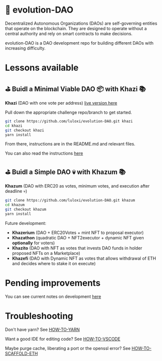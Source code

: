 # 🐣 evolution-DAO

Decentralized Autonomous Organizations (DAOs) are self-governing entities that operate on the blockchain. They are designed to operate without a central authority and rely on smart contracts to make decisions.

evolution-DAO is a DAO development repo for building different DAOs with increasing difficulty.

# Lessons available

## ⛳️ Buidl a Minimal Viable DAO 📦 with Khazi 📚

**Khazi** (DAO with one vote per address) [live version here](https://vote-with-khazi.surge.sh/)

Pull down the appropriate challenge repo/branch to get started.

```bash
git clone https://github.com/luloxi/evolution-DAO.git khazi
cd khazi
git checkout khazi
yarn install
```

From there, instructions are in the README.md and relevant files.

You can also read the instructions [here](https://github.com/luloxi/evolution-DAO/tree/khazi)

## ⛳️ Buidl a Simple DAO 💀 with Khazum 📚

**Khazum** (DAO with ERC20 as votes, minimum votes, and execution after deadline 💀)

```bash
git clone https://github.com/luloxi/evolution-DAO.git khazum
cd khazum
git checkout khazum
yarn install
```

Future development:

- **Khazerium** (DAO + ERC20Votes + mint NFT to proposal executor)
- **Khazathon** (quadratic DAO + NFT2executor + dynamic NFT given **optionally** for voters)
- **Khazito** (DAO with NFT as votes that invests DAO funds in holder proposed NFTs on a Marketplace)
- **Khazefi** (DAO with Dynamic NFT as votes that allows withdrawal of ETH and decides where to stake it on execute)

# Pending improvements

You can see current notes on development [here](https://lulox.notion.site/evolution-DAO-91a60bc9f6c449e6a1f163a380d575b1)

# Troubleshooting

Don't have yarn? See [HOW-TO-YARN](https://github.com/luloxi/easy-everything/blob/main/HOW-TO-YARN.md)

Want a good IDE for editing code? See [HOW-TO-VSCODE](https://github.com/luloxi/easy-everything/blob/main/HOW-TO-VSCODE.md)

Maybe purge cache, liberating a port or the openssl error? See [HOW-TO-SCAFFOLD-ETH](https://github.com/luloxi/easy-everything/blob/main/HOW-TO-SCAFFOLD-ETH.md)
